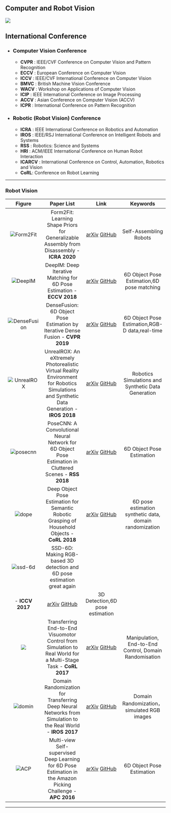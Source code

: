 ## Computer and Robot Vision
<img src="https://github.com/yehengchen/Computer-and-Robot-Vision-Paper-List/blob/master/img/overview-2.png" style="zoom:100%;" />

## International Conference
* ### Computer Vision Conference
    * __CVPR__ : IEEE/CVF Conference on Computer Vision and Pattern Recognition
    * __ECCV__ : European Conference on Computer Vision
    * __ICCV__ : IEEE/CVF International Conference on Computer Vision
    * __BMVC__ : British Machine Vision Conference
    * __WACV__ : Workshop on Applications of Computer Vision
    * __ICIP__ : IEEE International Conference on Image Processing
    * __ACCV__ : Asian Conference on Computer Vision (ACCV)
    * __ICPR__ : International Conference on Pattern Recognition

* ### Robotic (Robot Vision) Conference
    * __ICRA__ : IEEE International Conference on Robotics and Automation
    * __IROS__ : IEEE/RSJ International Conference on Intelligent Robots and Systems
    * __RSS__ : Robotics: Science and Systems
    * __HRI__ : ACM/IEEE International Conference on Human Robot Interaction
    * __ICARCV__ : International Conference on Control, Automation, Robotics and Vision
    * __CoRL__: Conference on Robot Learning

***
### Robot Vision


| Figure | Paper List |  Link | Keywords |
| :-----:| :--------: | :---: | :------: |
| ![Form2Fit](https://github.com/yehengchen/Computer-and-Robot-Vision-Paper-List/blob/master/img/Form2Fit.png) | Form2Fit: Learning Shape Priors for Generalizable Assembly from Disassembly - **ICRA 2020** |  [arXiv](https://arxiv.org/pdf/1910.13675v1.pdf) [GitHub](https://github.com/kevinzakka/form2fit)| Self-Assembling Robots |
| ![DeepIM](https://github.com/yehengchen/Computer-and-Robot-Vision-Paper-List/blob/master/img/DeepIM.png) | DeepIM: Deep Iterative Matching for 6D Pose Estimation - **ECCV 2018** |  [arXiv](https://arxiv.org/pdf/1804.00175v4.pdf) [GitHub](https://github.com/liyi14/mx-DeepIM)| 6D Object Pose Estimation,6D pose matching |
| ![DenseFusion](https://github.com/yehengchen/Computer-and-Robot-Vision-Paper-List/blob/master/img/DenseFusion.png) | DenseFusion: 6D Object Pose Estimation by Iterative Dense Fusion - **CVPR 2019** |  [arXiv](https://arxiv.org/pdf/1901.04780v1.pdf) [GitHub](https://github.com/j96w/DenseFusion)| 6D Object Pose Estimation,RGB-D data,real-time |
| ![UnrealROX](https://github.com/yehengchen/Computer-and-Robot-Vision-Paper-List/blob/master/img/UnrealROX.png) | UnrealROX: An eXtremely Photorealistic Virtual Reality Environment for Robotics Simulations and Synthetic Data Generation - **IROS 2018** | [arXiv](https://arxiv.org/pdf/1810.06936.pdf) [GitHub](https://github.com/3dperceptionlab/therobotrix)  |   Robotics Simulations and Synthetic Data Generation |
| ![posecnn](https://github.com/yehengchen/Computer-and-Robot-Vision-Paper-List/blob/master/img/poseCNN.png) | PoseCNN: A Convolutional Neural Network for 6D Object Pose Estimation in Cluttered Scenes - **RSS 2018** | [arXiv](https://arxiv.org/abs/1711.00199) [GitHub](https://github.com/yuxng/PoseCNN) | 6D Object Pose Estimation |
| ![dope](https://github.com/yehengchen/Computer-and-Robot-Vision-Paper-List/blob/master/img/dope.png) | Deep Object Pose Estimation for Semantic Robotic Grasping of Household Objects - **CoRL 2018** | [arXiv](https://arxiv.org/abs/1809.10790) [GitHub](https://github.com/NVlabs/Deep_Object_Pose) | 6D pose estimation synthetic data, domain randomization |
| ![ssd-6d](https://github.com/yehengchen/Computer-and-Robot-Vision-Paper-List/blob/master/img/ssd-6d.png) | SSD-6D: Making RGB-based 3D detection and 6D pose estimation great again
 - **ICCV 2017** | [arXiv](https://arxiv.org/pdf/1711.10006v1.pdf) [GitHub](https://github.com/wadimkehl/ssd-6d) | 3D Detection,6D pose estimation |
| ![](https://github.com/yehengchen/Computer-and-Robot-Vision-Paper-List/blob/master/img/Simulation%20to%20Real%20World%20for%20a%20Multi-Stage%20Task.png) | Transferring End-to-End Visuomotor Control from Simulation to Real World for a Multi-Stage Task - **CoRL 2017** | [arXiv](https://arxiv.org/pdf/1707.02267v2.pdf) [GitHub](https://github.com/stepjam/PyRep) | Manipulation, End-to-End Control, Domain Randomisation |
| ![domin](https://github.com/yehengchen/Computer-and-Robot-Vision-Paper-List/blob/master/img/Domain%20Randomization.png) | Domain Randomization for Transferring Deep Neural Networks from Simulation to the Real World - **IROS 2017** | [arXiv](https://arxiv.org/abs/1703.06907) [GitHub](https://github.com/neka-nat/gazebo_domain_randomization) |       Domain Randomization，simulated RGB images       |
| ![ACP](https://github.com/yehengchen/Computer-and-Robot-Vision-Paper-List/blob/master/img/ACP.png) | Multi-view Self-supervised Deep Learning for 6D Pose Estimation in the Amazon Picking Challenge - **APC 2016** | [arXiv](https://arxiv.org/pdf/1609.09475v3.pdf) [GitHub](https://github.com/andyzeng/apc-vision-toolbox)|               6D Object Pose Estimation                |


***


